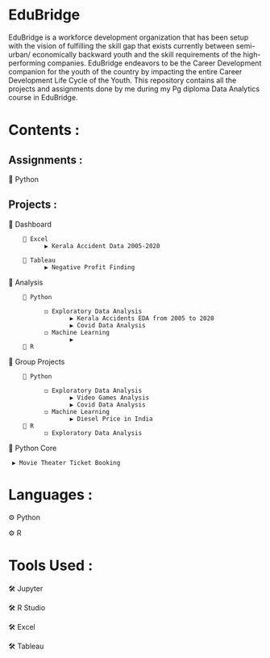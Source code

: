 # EduBridge
EduBridge is a workforce development organization that has been setup with the vision of fulfilling the skill gap that exists currently between semi-urban/ economically backward youth and the skill requirements of the high-performing companies. EduBridge endeavors to be the Career Development companion for the youth of the country by impacting the entire Career Development Life Cycle of the Youth.
This repository contains all the projects and assignments done by me during my Pg diploma Data Analytics course in EduBridge.

# Contents :

## Assignments :

  🔲 Python
  
## Projects :
  🔲 Dashboard
  
        🔘 Excel 
              ▶ Kerala Accident Data 2005-2020
               
        🔘 Tableau
              ▶ Negative Profit Finding
  
  🔲 Analysis
  
        🔘 Python   
     
              ◻ Exploratory Data Analysis
                     ▶ Kerala Accidents EDA from 2005 to 2020
                     ▶ Covid Data Analysis
              ◻ Machine Learning
                     ▶                                                                                    
        🔘 R
  
  🔲 Group Projects
  
        🔘 Python
     
              ◻ Exploratory Data Analysis
                     ▶ Video Games Analysis
                     ▶ Covid Data Analysis
              ◻ Machine Learning
                     ▶ Diesel Price in India
        🔘 R            
              ◻ Exploratory Data Analysis
  
  🔲 Python Core
               
     ▶ Movie Theater Ticket Booking
               
  
# Languages :

  ⚙ Python
  
  ⚙ R
  
# Tools Used :

  🛠 Jupyter
  
  🛠 R Studio
  
  🛠 Excel
  
  🛠 Tableau 
            
